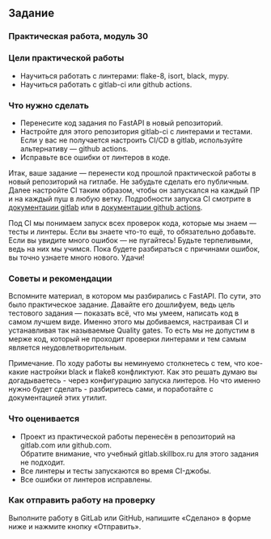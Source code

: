 ## Задание

### Практическая работа, модуль 30
### Цели практической работы
* Научиться работать с линтерами: flake-8, isort, black, mypy.
* Научиться работать с gitlab-ci или github actions.

### Что нужно сделать
* Перенесите код задания по FastAPI в новый репозиторий.
* Настройте для этого репозитория gitlab-ci c линтерами и тестами. Если у вас не получается настроить CI/CD в gitlab, используйте альтернативу — github actions.
* Исправьте все ошибки от линтеров в коде.

Итак, ваше задание — перенести код прошлой практической работы в новый репозиторий на гитлабе. Не забудьте сделать его публичным. 
Далее настройте CI таким образом, чтобы он запускался на каждый ПР и на каждый пуш в любую ветку. 
Подробности запуска CI смотрите в [документации gitlab](https://docs.gitlab.com/ee/ci/jobs/job_control.html#specify-when-jobs-run-with-rules) или в [документации github actions](https://docs.github.com/en/actions/writing-workflows/workflow-syntax-for-github-actions#jobsjob_idif).

Под CI мы понимаем запуск всех проверок кода, которые мы знаем — тесты и линтеры. Если вы знаете что-то ещё, то обязательно добавьте. Если вы увидите много ошибок — не пугайтесь! Будьте терпеливыми, ведь на них мы учимся. Пока будете разбираться с причинами ошибок, вы точно узнаете много нового. Удачи!

### Советы и рекомендации
Вспомните материал, в котором мы разбирались с FastAPI. По сути, это было практическое задание. 
Давайте его дошлифуем, ведь цель тестового задания — показать всё, что мы умеем, написать код в самом лучшем виде. Именно этого мы добиваемся, настраивая CI и устанавливая так называемые Quality gates. То есть мы не допустим в мерже код, который не проходит проверки линтерами и тем самым является неудовлетворительным. 

Примечание. По ходу работы вы неминуемо столкнетесь с тем, что кое-какие настройки 
black и flake8 конфликтуют. 
Как это решать думаю вы догадываетесь - через конфигурацию запуска линтеров. 
Но что именно нужно будет сделать - разбиритесь сами, и поработайте с документацией этих утилит. 

### Что оценивается
* Проект из практической работы перенесён в репозиторий на gitlab.com или github.com.  
  Обратите внимание, что учебный gitlab.skillbox.ru для этого задания не подходит.
* Все линтеры и тесты запускаются во время CI-джобы.
* Все ошибки от линтеров исправлены.

### Как отправить работу на проверку
Выполните работу в GitLab или GitHub, напишите «Сделано» в форме ниже и нажмите кнопку «Отправить».



